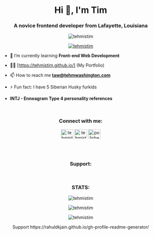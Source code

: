 
<h1 align="center">Hi 👋, I'm Tim</h1>
<h3 align="center">A novice frontend developer from Lafayette, Louisiana</h3>

<p align="center"> <img src="https://komarev.com/ghpvc/?username=tehmistim&label=Profile%20views&color=0e75b6&style=flat" alt="tehmistim" /> </p>

<p align="center"> <a href="https://github.com/ryo-ma/github-profile-trophy"><img src="https://github-profile-trophy.vercel.app/?username=tehmistim" alt="tehmistim" /></a> </p>

- 🌱 I’m currently learning **Front-end Web Development**

- 👨‍💻 [https://tehmistim.github.io/] (My Portfolio)

- 📫 How to reach me **taw@tehmwashington.com**

- ⚡ Fun fact:  I have 5 Siberian Husky furkids

- **INTJ - Enneagram Type 4 personality references**
<br>

<h3 align="center">Connect with me:</h3>
<p align="center">
<a href="https://linkedin.com/in/tehmistim" target="blank"><img align="center" src="https://raw.githubusercontent.com/rahuldkjain/github-profile-readme-generator/master/src/images/icons/Social/linked-in-alt.svg" alt="tehmistim" height="30" width="40" /></a>
<a href="https://fb.com/tehmistim" target="blank"><img align="center" src="https://raw.githubusercontent.com/rahuldkjain/github-profile-readme-generator/master/src/images/icons/Social/facebook.svg" alt="tehmistim" height="30" width="40" /></a>
<a href="https://www.youtube.com/c/polishedbyfullattentiontodetail" target="blank"><img align="center" src="https://raw.githubusercontent.com/rahuldkjain/github-profile-readme-generator/master/src/images/icons/Social/youtube.svg" alt="polishedbyfullattentiontodetail" height="30" width="40" /></a>
</p>
<br>
<br>
<h3 align="Center">Support:</h3>
<p>
<br>
<h3 align="Center">STATS:</h3>
<p>
<p align="center"><img align="center" src="https://github-readme-stats.vercel.app/api/top-langs?username=tehmistim&show_icons=true&locale=en&layout=compact" alt="tehmistim" /></p>
<p>
<p align="center"><img align="center" src="https://github-readme-stats.vercel.app/api?username=tehmistim&show_icons=true&locale=en" alt="tehmistim" /></p>
<p>
<p align="center"><img align="center" src="https://github-readme-streak-stats.herokuapp.com/?user=tehmistim&" alt="tehmistim" /></p>


<p align="center"> Support https://rahuldkjain.github.io/gh-profile-readme-generator/ </p>
